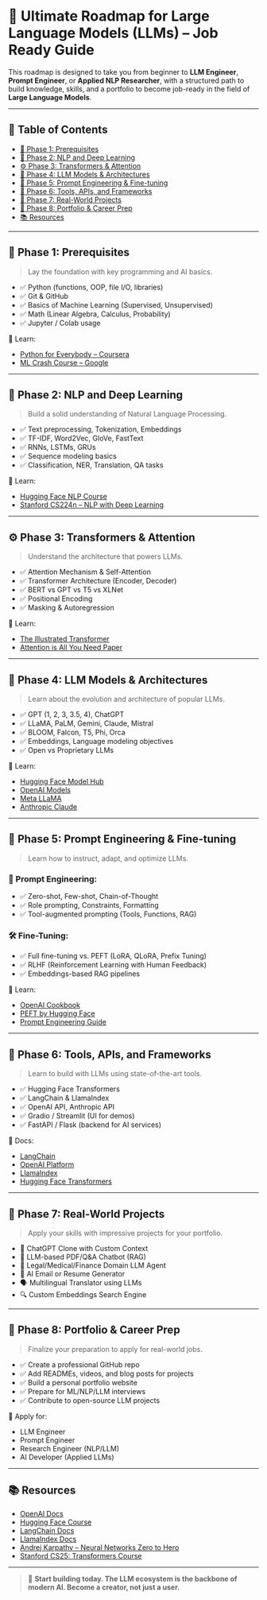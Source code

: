 # 🧠 Ultimate Roadmap for Large Language Models (LLMs) – Job Ready Guide

This roadmap is designed to take you from beginner to **LLM Engineer**, **Prompt Engineer**, or **Applied NLP Researcher**, with a structured path to build knowledge, skills, and a portfolio to become job-ready in the field of **Large Language Models**.

---

## 🧩 Table of Contents

- [📌 Phase 1: Prerequisites](#-phase-1-prerequisites)
- [🧠 Phase 2: NLP and Deep Learning](#-phase-2-nlp-and-deep-learning)
- [⚙️ Phase 3: Transformers & Attention](#-phase-3-transformers--attention)
- [🤖 Phase 4: LLM Models & Architectures](#-phase-4-llm-models--architectures)
- [🧪 Phase 5: Prompt Engineering & Fine-tuning](#-phase-5-prompt-engineering--fine-tuning)
- [🔧 Phase 6: Tools, APIs, and Frameworks](#-phase-6-tools-apis-and-frameworks)
- [🚀 Phase 7: Real-World Projects](#-phase-7-real-world-projects)
- [💼 Phase 8: Portfolio & Career Prep](#-phase-8-portfolio--career-prep)
- [📚 Resources](#-resources)

---

## 📌 Phase 1: Prerequisites

> Lay the foundation with key programming and AI basics.

- ✅ Python (functions, OOP, file I/O, libraries)
- ✅ Git & GitHub
- ✅ Basics of Machine Learning (Supervised, Unsupervised)
- ✅ Math (Linear Algebra, Calculus, Probability)
- ✅ Jupyter / Colab usage

📘 Learn:
- [Python for Everybody – Coursera](https://www.coursera.org/specializations/python)
- [ML Crash Course – Google](https://developers.google.com/machine-learning/crash-course)

---

## 🧠 Phase 2: NLP and Deep Learning

> Build a solid understanding of Natural Language Processing.

- ✅ Text preprocessing, Tokenization, Embeddings
- ✅ TF-IDF, Word2Vec, GloVe, FastText
- ✅ RNNs, LSTMs, GRUs
- ✅ Sequence modeling basics
- ✅ Classification, NER, Translation, QA tasks

📘 Learn:
- [Hugging Face NLP Course](https://huggingface.co/learn/nlp-course/)
- [Stanford CS224n – NLP with Deep Learning](http://web.stanford.edu/class/cs224n/)

---

## ⚙️ Phase 3: Transformers & Attention

> Understand the architecture that powers LLMs.

- ✅ Attention Mechanism & Self-Attention
- ✅ Transformer Architecture (Encoder, Decoder)
- ✅ BERT vs GPT vs T5 vs XLNet
- ✅ Positional Encoding
- ✅ Masking & Autoregression

📘 Learn:
- [The Illustrated Transformer](https://jalammar.github.io/illustrated-transformer/)
- [Attention is All You Need Paper](https://arxiv.org/abs/1706.03762)

---

## 🤖 Phase 4: LLM Models & Architectures

> Learn about the evolution and architecture of popular LLMs.

- ✅ GPT (1, 2, 3, 3.5, 4), ChatGPT
- ✅ LLaMA, PaLM, Gemini, Claude, Mistral
- ✅ BLOOM, Falcon, T5, Phi, Orca
- ✅ Embeddings, Language modeling objectives
- ✅ Open vs Proprietary LLMs

📘 Learn:
- [Hugging Face Model Hub](https://huggingface.co/models)
- [OpenAI Models](https://platform.openai.com/docs)
- [Meta LLaMA](https://ai.meta.com/llama/)
- [Anthropic Claude](https://www.anthropic.com/index/claude)

---

## 🧪 Phase 5: Prompt Engineering & Fine-tuning

> Learn how to instruct, adapt, and optimize LLMs.

### 🎯 Prompt Engineering:
- ✅ Zero-shot, Few-shot, Chain-of-Thought
- ✅ Role prompting, Constraints, Formatting
- ✅ Tool-augmented prompting (Tools, Functions, RAG)

### 🛠 Fine-Tuning:
- ✅ Full fine-tuning vs. PEFT (LoRA, QLoRA, Prefix Tuning)
- ✅ RLHF (Reinforcement Learning with Human Feedback)
- ✅ Embeddings-based RAG pipelines

📘 Learn:
- [OpenAI Cookbook](https://github.com/openai/openai-cookbook)
- [PEFT by Hugging Face](https://huggingface.co/docs/peft/index)
- [Prompt Engineering Guide](https://github.com/dair-ai/Prompt-Engineering-Guide)

---

## 🔧 Phase 6: Tools, APIs, and Frameworks

> Learn to build with LLMs using state-of-the-art tools.

- ✅ Hugging Face Transformers
- ✅ LangChain & LlamaIndex
- ✅ OpenAI API, Anthropic API
- ✅ Gradio / Streamlit (UI for demos)
- ✅ FastAPI / Flask (backend for AI services)

📘 Docs:
- [LangChain](https://docs.langchain.com/)
- [OpenAI Platform](https://platform.openai.com/docs)
- [LlamaIndex](https://llamaindex.ai/)
- [Hugging Face Transformers](https://huggingface.co/docs/transformers/index)

---

## 🚀 Phase 7: Real-World Projects

> Apply your skills with impressive projects for your portfolio.

- 🤖 ChatGPT Clone with Custom Context
- 🧠 LLM-based PDF/Q&A Chatbot (RAG)
- 📄 Legal/Medical/Finance Domain LLM Agent
- 💬 AI Email or Resume Generator
- 🗣️ Multilingual Translator using LLMs
- 🔍 Custom Embeddings Search Engine

---

## 💼 Phase 8: Portfolio & Career Prep

> Finalize your preparation to apply for real-world jobs.

- ✅ Create a professional GitHub repo
- ✅ Add READMEs, videos, and blog posts for projects
- ✅ Build a personal portfolio website
- ✅ Prepare for ML/NLP/LLM interviews
- ✅ Contribute to open-source LLM projects

📘 Apply for:
- LLM Engineer
- Prompt Engineer
- Research Engineer (NLP/LLM)
- AI Developer (Applied LLMs)

---

## 📚 Resources

- [OpenAI Docs](https://platform.openai.com/docs)
- [Hugging Face Course](https://huggingface.co/learn/nlp-course/)
- [LangChain Docs](https://docs.langchain.com/)
- [LlamaIndex Docs](https://docs.llamaindex.ai/)
- [Andrej Karpathy – Neural Networks Zero to Hero](https://www.youtube.com/playlist?list=PLpzmRsG7u_gta8p3WGuUq4I1R9apS8Wlg)
- [Stanford CS25: Transformers Course](https://web.stanford.edu/class/cs25/)

---

> 🎯 **Start building today. The LLM ecosystem is the backbone of modern AI. Become a creator, not just a user.**
